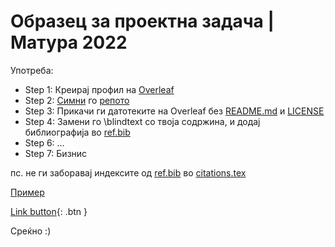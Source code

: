# Образец за проектна задача | Матура 2022

Употреба:
* Step 1: Креирај профил на [Overleaf](https://www.overleaf.com/)
* Step 2: [Симни](https://github.com/jdamjan/kemal_matura/archive/refs/tags/v1.1.0.zip) го [репото](https://github.com/jdamjan/kemal_matura)
* Step 3: Прикачи ги датотеките на Overleaf без [README.md](https://github.com/jdamjan/kemal_matura/blob/main/README.md) и [LICENSE](https://github.com/jdamjan/kemal_matura/blob/main/LICENSE)
* Step 4: Замени го \blindtext со твоја содржина, и додај библиографија во [ref.bib](https://github.com/jdamjan/kemal_matura/blob/main/ref.bib)
* Step 6: ...
* Step 7: Бизнис

пс. не ги заборавај индексите од [ref.bib](https://github.com/jdamjan/kemal_matura/blob/main/ref.bib) во [citations.tex](https://github.com/jdamjan/kemal_matura/blob/main/pages/citations.tex)

[Пример](https://github.com/jdamjan/kemal_matura/blob/main/Matura%20Project%20Example.pdf)

[Link button](http://example.com/){: .btn }

Среќно :)
